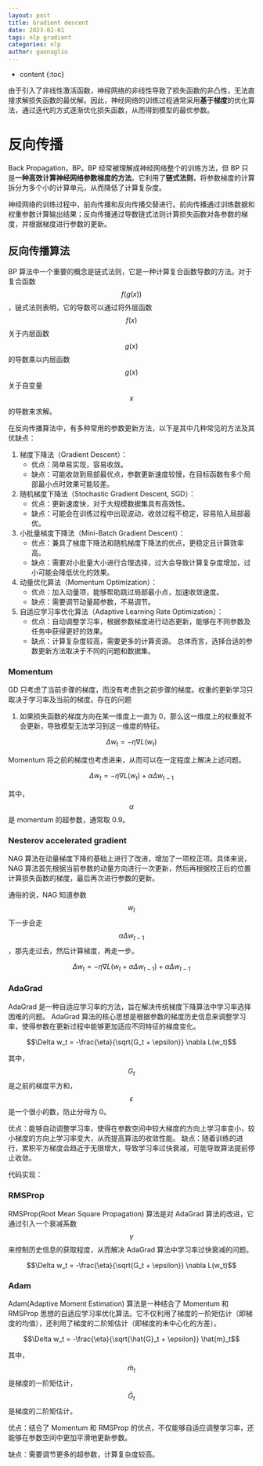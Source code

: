 ```yaml
---
layout: post
title: Gradient descent
date: 2023-02-01
tags: nlp gradient
categories: nlp
author: gaonagliu
---
```

* content
{:toc}


由于引入了非线性激活函数，神经网络的非线性导致了损失函数的非凸性，无法直接求解损失函数的最优解。因此，神经网络的训练过程通常采用**基于梯度**的优化算法，通过迭代的方式逐渐优化损失函数，从而得到模型的最优参数。




# 反向传播 
Back Propagation，BP。BP 经常被理解成神经网络整个的训练方法，但 BP 只是**一种高效计算神经网络参数梯度的方法**。它利用了**链式法则**，将参数梯度的计算拆分为多个小的计算单元，从而降低了计算复杂度。

神经网络的训练过程中，前向传播和反向传播交替进行。前向传播通过训练数据和权重参数计算输出结果；反向传播通过导数链式法则计算损失函数对各参数的梯度，并根据梯度进行参数的更新。

## 反向传播算法
BP 算法中一个重要的概念是链式法则，它是一种计算复合函数导数的方法。对于复合函数 $$f(g(x))$$，链式法则表明，它的导数可以通过将外层函数 $$f(x)$$ 关于内层函数 $$g(x)$$ 的导数乘以内层函数 $$g(x)$$ 关于自变量 $$x$$ 的导数来求解。

在反向传播算法中，有多种常用的参数更新方法，以下是其中几种常见的方法及其优缺点：

1. 梯度下降法（Gradient Descent）：
    - 优点：简单易实现，容易收敛。
    - 缺点：可能收敛到局部最优点，参数更新速度较慢，在目标函数有多个局部最小点时效果可能较差。
2. 随机梯度下降法（Stochastic Gradient Descent, SGD）：
    - 优点：更新速度快，对于大规模数据集具有高效性。
    - 缺点：可能会在训练过程中出现波动，收敛过程不稳定，容易陷入局部最优。
3. 小批量梯度下降法（Mini-Batch Gradient Descent）：
    - 优点：兼具了梯度下降法和随机梯度下降法的优点，更稳定且计算效率高。
    - 缺点：需要对小批量大小进行合理选择，过大会导致计算复杂度增加，过小可能会降低优化的效果。
4. 动量优化算法（Momentum Optimization）：
    - 优点：加入动量项，能够帮助跳过局部最小点，加速收敛速度。
    - 缺点：需要调节动量超参数，不易调节。
5. 自适应学习率优化算法（Adaptive Learning Rate Optimization）：
    - 优点：自动调整学习率，根据参数梯度进行动态更新，能够在不同参数及任务中获得更好的效果。
    - 缺点：计算复杂度较高，需要更多的计算资源。 总体而言，选择合适的参数更新方法取决于不同的问题和数据集。
    

### Momentum

GD 只考虑了当前步骤的梯度，而没有考虑到之前步骤的梯度。权重的更新学习只取决于学习率及当前的梯度。存在的问题
1. 如果损失函数的梯度方向在某一维度上一直为 0，那么这一维度上的权重就不会更新，导致模型无法学习到这一维度的特征。

$$\Delta w_t = -\eta \nabla L(w_t)$$

Momentum 将之前的梯度也考虑进来，从而可以在一定程度上解决上述问题。

$$\Delta w_t = -\eta \nabla L(w_t) + \alpha \Delta w_{t-1}$$

其中，$$\alpha$$ 是 momentum 的超参数，通常取 0.9。

### Nesterov accelerated gradient

NAG 算法在动量梯度下降的基础上进行了改进，增加了一项校正项。具体来说，NAG 算法首先根据当前参数的动量方向进行一次更新，然后再根据校正后的位置计算损失函数的梯度，最后再次进行参数的更新。

通俗的说，NAG 知道参数 $$w_t$$ 下一步会走 $$\alpha \Delta w_{t-1}$$，那先走过去，然后计算梯度，再走一步。

$$\Delta w_t = -\eta \nabla L(w_t + \alpha \Delta w_{t-1}) + \alpha \Delta w_{t-1}$$

### AdaGrad

AdaGrad 是一种自适应学习率的方法，旨在解决传统梯度下降算法中学习率选择困难的问题。 AdaGrad 算法的核心思想是根据参数的梯度历史信息来调整学习率，使得参数在更新过程中能够更加适应不同特征的梯度变化。

$$\Delta w_t = -\frac{\eta}{\sqrt{G_t + \epsilon}} \nabla L(w_t)$$

其中，$$G_t$$ 是之前的梯度平方和，$$\epsilon$$ 是一个很小的数，防止分母为 0。

优点：能够自动调整学习率，使得在参数空间中较大梯度的方向上学习率变小，较小梯度的方向上学习率变大，从而提高算法的收敛性能。
缺点：随着训练的进行，累积平方梯度会趋近于无限增大，导致学习率过快衰减，可能导致算法提前停止收敛。

代码实现：

### RMSProp

RMSProp(Root Mean Square Propagation) 算法是对 AdaGrad 算法的改进，它通过引入一个衰减系数 $$\gamma$$ 来控制历史信息的获取程度，从而解决 AdaGrad 算法中学习率过快衰减的问题。

$$\Delta w_t = -\frac{\eta}{\sqrt{G_t + \epsilon}} \nabla L(w_t)$$

### Adam

Adam(Adaptive Moment Estimation) 算法是一种结合了 Momentum 和 RMSProp 思想的自适应学习率优化算法。它不仅利用了梯度的一阶矩估计（即梯度的均值），还利用了梯度的二阶矩估计（即梯度的未中心化的方差）。

$$\Delta w_t = -\frac{\eta}{\sqrt{\hat{G}_t + \epsilon}} \hat{m}_t$$

其中，$$\hat{m}_t$$ 是梯度的一阶矩估计，$$\hat{G}_t$$ 是梯度的二阶矩估计。

优点：结合了 Momentum 和 RMSProp 的优点，不仅能够自适应调整学习率，还能够在参数空间中更加平滑地更新参数。

缺点：需要调节更多的超参数，计算复杂度较高。


